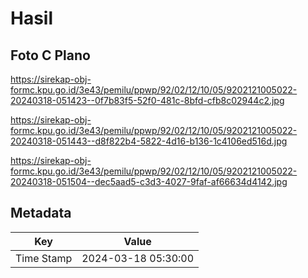 # Hasil

## Foto C Plano

https://sirekap-obj-formc.kpu.go.id/3e43/pemilu/ppwp/92/02/12/10/05/9202121005022-20240318-051423--0f7b83f5-52f0-481c-8bfd-cfb8c02944c2.jpg

https://sirekap-obj-formc.kpu.go.id/3e43/pemilu/ppwp/92/02/12/10/05/9202121005022-20240318-051443--d8f822b4-5822-4d16-b136-1c4106ed516d.jpg

https://sirekap-obj-formc.kpu.go.id/3e43/pemilu/ppwp/92/02/12/10/05/9202121005022-20240318-051504--dec5aad5-c3d3-4027-9faf-af66634d4142.jpg


## Metadata

| Key        | Value               |
| ---------- | ------------------- |
| Time Stamp | 2024-03-18 05:30:00 |



